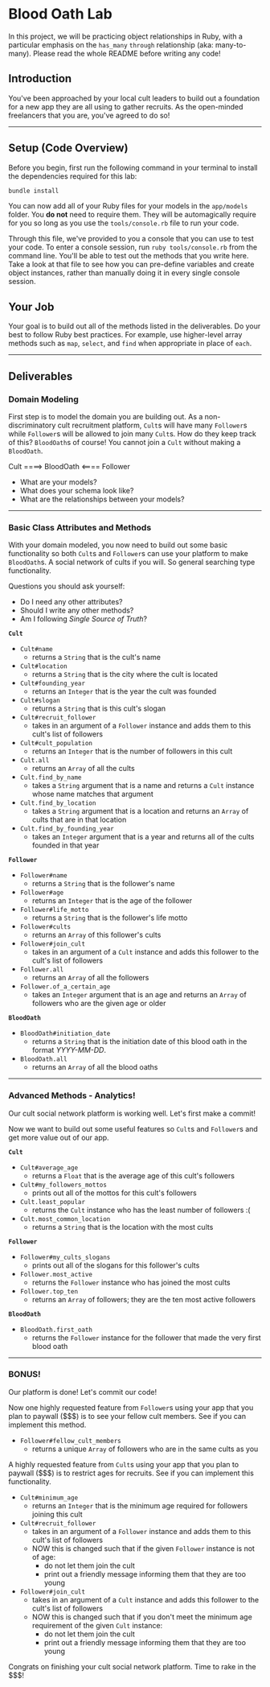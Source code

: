Blood Oath Lab
==============

In this project, we will be practicing object relationships in Ruby, with a particular emphasis on the `has_many` `through` relationship (aka: many-to-many). Please read the whole README before writing any code!

## Introduction

You've been approached by your local cult leaders to build out a foundation for a new app they are all using to gather recruits. As the open-minded freelancers that you are, you've agreed to do so!

---

## Setup (Code Overview)

Before you begin, first run the following command in your terminal to install the dependencies required for this lab:

```sh
bundle install
```

You can now add all of your Ruby files for your models in the `app/models` folder. You **do not** need to require them. They will be automagically require for you so long as you use the `tools/console.rb` file to run your code.

Through this file, we've provided to you a console that you can use to test your code. To enter a console session, run `ruby tools/console.rb` from the command line. You'll be able to test out the methods that you write here. Take a look at that file to see how you can pre-define variables and create object instances, rather than manually doing it in every single console session.

## Your Job

Your goal is to build out all of the methods listed in the deliverables. Do your best to follow Ruby best practices. For example, use higher-level array methods such as `map`, `select`, and `find` when appropriate in place of `each`.

---

## Deliverables

### Domain Modeling

First step is to model the domain you are building out. As a non-discriminatory cult recruitment platform, `Cult`s will have many `Follower`s while `Follower`s will be allowed to join many `Cult`s. How do they keep track of this? `BloodOath`s of course! You cannot join a `Cult` without making a `BloodOath`.

Cult ====> BloodOath <==== Follower

* What are your models? 
* What does your schema look like?
* What are the relationships between your models?

---

### Basic Class Attributes and Methods

With your domain modeled, you now need to build out some basic functionality so both `Cult`s and `Follower`s can use your platform to make `BloodOath`s. A social network of cults if you will. So general searching type functionality.

Questions you should ask yourself:

* Do I need any other attributes?
* Should I write any other methods?
* Am I following _Single Source of Truth_?

**`Cult`**

* `Cult#name`
  * returns a `String` that is the cult's name
* `Cult#location`
  * returns a `String` that is the city where the cult is located
* `Cult#founding_year`
  * returns an `Integer` that is the year the cult was founded
* `Cult#slogan`
  * returns a `String` that is this cult's slogan
* `Cult#recruit_follower`
  * takes in an argument of a `Follower` instance and adds them to this cult's list of followers
* `Cult#cult_population`
  * returns an `Integer` that is the number of followers in this cult
* `Cult.all`
  * returns an `Array` of all the cults
* `Cult.find_by_name`
  * takes a `String` argument that is a name and returns a `Cult` instance whose name matches that argument
* `Cult.find_by_location`
  * takes a `String` argument that is a location and returns an `Array` of cults that are in that location
* `Cult.find_by_founding_year`
  * takes an `Integer` argument that is a year and returns all of the cults founded in that year

**`Follower`**

* `Follower#name`
  * returns a `String` that is the follower's name
* `Follower#age`
  * returns an `Integer` that is the age of the follower
* `Follower#life_motto`
  * returns a `String` that is the follower's life motto
* `Follower#cults`
  * returns an `Array` of this follower's cults
* `Follower#join_cult`
  * takes in an argument of a `Cult` instance and adds this follower to the cult's list of followers
* `Follower.all`
  * returns an `Array` of all the followers
* `Follower.of_a_certain_age`
  * takes an `Integer` argument that is an age and returns an `Array` of followers who are the given age or older

**`BloodOath`**

* `BloodOath#initiation_date`
  * returns a `String` that is the initiation date of this blood oath in the format _YYYY-MM-DD_.
* `BloodOath.all`
  * returns an `Array` of all the blood oaths

---

### Advanced Methods - Analytics!

Our cult social network platform is working well. Let's first make a commit!

Now we want to build out some useful features so `Cult`s and `Follower`s and get more value out of our app.

**`Cult`**

* `Cult#average_age`
  * returns a `Float` that is the average age of this cult's followers
* `Cult#my_followers_mottos`
  * prints out all of the mottos for this cult's followers
* `Cult.least_popular`
  * returns the `Cult` instance who has the least number of followers :(
* `Cult.most_common_location`
  * returns a `String` that is the location with the most cults

**`Follower`**

* `Follower#my_cults_slogans`
  * prints out all of the slogans for this follower's cults
* `Follower.most_active`
  * returns the `Follower` instance who has joined the most cults
* `Follower.top_ten`
  * returns an `Array` of followers; they are the ten most active followers

**`BloodOath`**

* `BloodOath.first_oath`
  * returns the `Follower` instance for the follower that made the very first blood oath

---

### BONUS!

Our platform is done! Let's commit our code!

Now one highly requested feature from `Follower`s using your app that you plan to paywall ($$$) is to see your fellow cult members. See if you can implement this method.

* `Follower#fellow_cult_members`
  * returns a unique `Array` of followers who are in the same cults as you

A highly requested feature from `Cult`s using your app that you plan to paywall ($$$) is to restrict ages for recruits. See if you can implement this functionality.

* `Cult#minimum_age`
  * returns an `Integer` that is the minimum age required for followers joining this cult
* `Cult#recruit_follower`
  * takes in an argument of a `Follower` instance and adds them to this cult's list of followers
  * NOW this is changed such that if the given `Follower` instance is not of age:
    * do not let them join the cult
    * print out a friendly message informing them that they are too young
* `Follower#join_cult`
  * takes in an argument of a `Cult` instance and adds this follower to the cult's list of followers
  * NOW this is changed such that if you don't meet the minimum age requirement of the given `Cult` instance:
    * do not let them join the cult
    * print out a friendly message informing them that they are too young

Congrats on finishing your cult social network platform. Time to rake in the $$$!
